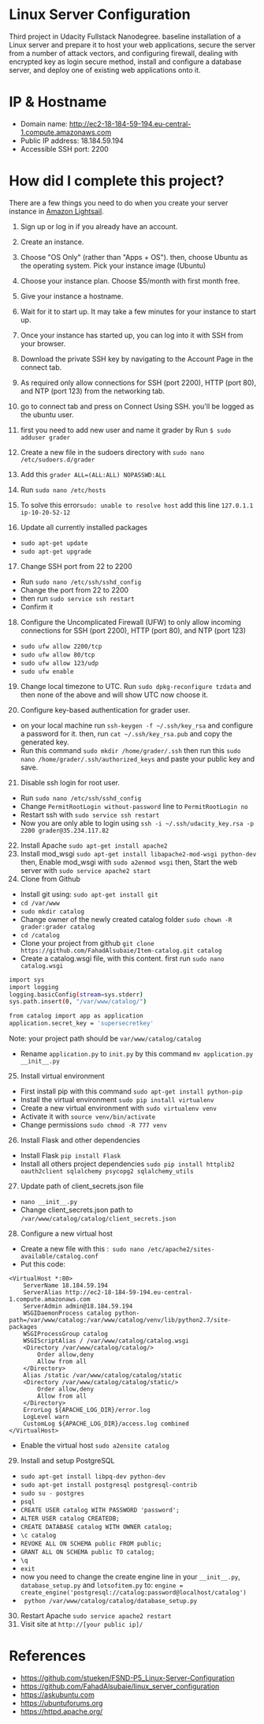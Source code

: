 # Linux Server Configuration

Third project in Udacity Fullstack Nanodegree.
 baseline installation of a Linux server and prepare it to host your web applications, secure the server from a number of attack vectors, and configuring firewall, dealing with encrypted key as login secure method, install and configure a database server, and deploy one of existing web applications onto it.
 
# IP & Hostname
  - Domain name: http://ec2-18-184-59-194.eu-central-1.compute.amazonaws.com
  - Public IP address: 18.184.59.194
  - Accessible SSH port: 2200

# How did I complete this project?
There are a few things you need to do when you create your server instance in [Amazon Lightsail](https://aws.amazon.com/lightsail/).
1. Sign up or log in if you already have an account.

2. Create an instance.

3. Choose "OS Only" (rather than "Apps + OS"). then, choose Ubuntu as the operating system. Pick your instance image (Ubuntu)

4. Choose your instance plan. Choose $5/month with first month free.

5. Give your instance a hostname.

6. Wait for it to start up. It may take a few minutes for your instance to start up.


7. Once your instance has started up, you can log into it with SSH from your browser.
8. Download the private SSH key by navigating to the Account Page in the connect tab.
9. As required only allow connections for SSH (port 2200), HTTP (port 80), and NTP (port 123) from the networking tab.
10. go to connect tab and press on Connect Using SSH. you'll be logged as the ubuntu user.
11. first you need to add new user and name it grader by Run `$ sudo adduser grader`
12. Create a new file in the sudoers directory with `sudo nano /etc/sudoers.d/grader`
13. Add this `grader ALL=(ALL:ALL) NOPASSWD:ALL`
14. Run `sudo nano /etc/hosts`
15. To solve this error`sudo: unable to resolve host` add this line `127.0.1.1 ip-10-20-52-12`
16. Update all currently installed packages 
- `sudo apt-get update`
- `sudo apt-get upgrade`
17. Change SSH port from 22 to 2200

- Run `sudo nano /etc/ssh/sshd_config`
- Change the port from 22 to 2200
- then run `sudo service ssh restart`
- Confirm it

18. Configure the Uncomplicated Firewall (UFW) to only allow incoming connections for SSH (port 2200), HTTP (port 80), and NTP (port 123)

  -  `sudo ufw allow 2200/tcp`
  -  `sudo ufw allow 80/tcp`
  -  `sudo ufw allow 123/udp`
  -  `sudo ufw enable`

19. Change local timezone to UTC. Run `sudo dpkg-reconfigure tzdata` and then none of the above and will show UTC now choose it.

20. Configure key-based authentication for grader user. 
- on your local machine run `ssh-keygen -f ~/.ssh/key_rsa` and configure a password for it. then, run `cat ~/.ssh/key_rsa.pub` and copy the generated key.
- Run this command `sudo mkdir /home/grader/.ssh` then run this `sudo nano /home/grader/.ssh/authorized_keys` and paste your public key and save.
21. Disable ssh login for root user.

   - Run `sudo nano /etc/ssh/sshd_config`
   - Change `PermitRootLogin without-password` line to `PermitRootLogin no`
   - Restart ssh with `sudo service ssh restart`
   - Now you are only able to login using `ssh -i ~/.ssh/udacity_key.rsa -p 2200 grader@35.234.117.82`

22. Install Apache `sudo apt-get install apache2`
23. Install mod_wsgi `sudo apt-get install libapache2-mod-wsgi python-dev` then, Enable mod_wsgi with `sudo a2enmod wsgi` then, Start the web server with `sudo service apache2 start`
24. Clone from Github
   - Install git using: `sudo apt-get install git`
   - `cd /var/www`
   - `sudo mkdir catalog`
   - Change owner of the newly created catalog folder `sudo chown -R grader:grader catalog`
   - `cd /catalog`
   - Clone your project from github `git clone https://github.com/FahadAlsubaie/Item-catalog.git catalog`
   - Create a catalog.wsgi file, with this content. first run `sudo nano catalog.wsgi`
   ```sh 
   import sys
import logging
logging.basicConfig(stream=sys.stderr)
sys.path.insert(0, "/var/www/catalog/")

from catalog import app as application
application.secret_key = 'supersecretkey'
   ```
   Note: your project path should be `var/www/catalog/catalog`
   - Rename `application.py` to `init.py` by this command `mv application.py __init__.py`
25. Install virtual environment

   - First install pip with this command `sudo apt-get install python-pip`
   - Install the virtual environment `sudo pip install virtualenv`
   - Create a new virtual environment with `sudo virtualenv venv`
   - Activate it with `source venv/bin/activate`
   - Change permissions `sudo chmod -R 777 venv`

26. Install Flask and other dependencies

   - Install Flask `pip install Flask`
   - Install all others project dependencies `sudo pip install httplib2 oauth2client sqlalchemy psycopg2 sqlalchemy_utils`

27. Update path of client_secrets.json file

   - `nano __init__.py`
   - Change client_secrets.json path to `/var/www/catalog/catalog/client_secrets.json`
   
28. Configure a new virtual host
- Create a new file with this :` sudo nano /etc/apache2/sites-available/catalog.conf`
- Put this code:
```
<VirtualHost *:80>
    ServerName 18.184.59.194
    ServerAlias http://ec2-18-184-59-194.eu-central-1.compute.amazonaws.com
    ServerAdmin admin@18.184.59.194
    WSGIDaemonProcess catalog python-path=/var/www/catalog:/var/www/catalog/venv/lib/python2.7/site-packages
    WSGIProcessGroup catalog
    WSGIScriptAlias / /var/www/catalog/catalog.wsgi
    <Directory /var/www/catalog/catalog/>
        Order allow,deny
        Allow from all
    </Directory>
    Alias /static /var/www/catalog/catalog/static
    <Directory /var/www/catalog/catalog/static/>
        Order allow,deny
        Allow from all
    </Directory>
    ErrorLog ${APACHE_LOG_DIR}/error.log
    LogLevel warn
    CustomLog ${APACHE_LOG_DIR}/access.log combined
</VirtualHost>
```
- Enable the virtual host `sudo a2ensite catalog`

29. Install and setup PostgreSQL

   - `sudo apt-get install libpq-dev python-dev`
   - `sudo apt-get install postgresql postgresql-contrib`
   - `sudo su - postgres`
   - `psql`
   - `CREATE USER catalog WITH PASSWORD 'password';`
 - `ALTER USER catalog CREATEDB;`
 -   `CREATE DATABASE catalog WITH OWNER catalog;`
 -   `\c catalog`
 -   `REVOKE ALL ON SCHEMA public FROM public;`
 -   `GRANT ALL ON SCHEMA public TO catalog;`
 -   `\q`
 -   `exit`
 -   now you need to change the create engine line in your `__init__.py`, `database_setup.py` and `lotsofitem.py` to: `engine = create_engine('postgresql://catalog:password@localhost/catalog')`
  - ` python /var/www/catalog/catalog/database_setup.py`

30. Restart Apache `sudo service apache2 restart`
31. Visit site at `http://[your public ip]/`
# References
- https://github.com/stueken/FSND-P5_Linux-Server-Configuration
- https://github.com/FahadAlsubaie/linux_server_configuration
- https://askubuntu.com
- https://ubuntuforums.org
- https://httpd.apache.org/
